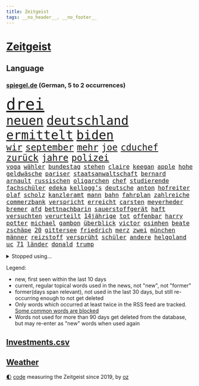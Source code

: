 ```yaml
---
title: Zeitgeist
tags: __no_header__, __no_footer__
---
```


# [Zeitgeist](https://oliz.io/zeitgeist/)

## Language

<h3><a href="https://www.spiegel.de" target="_blank">spiegel.de</a> (German, 5 to 2 occurrences)</h3>
<p style="font-family:monospace">
<span style="font-size:32pt"><a href="news_links.html#drei" class="current">drei</a></span>
<br>
<span style="font-size:25pt"><a href="news_links.html#neuen" class="current">neuen</a></span>
<span style="font-size:25pt"><a href="news_links.html#deutschland" class="current">deutschland</a></span>
<span style="font-size:25pt"><a href="news_links.html#ermittelt" class="current">ermittelt</a></span>
<span style="font-size:25pt"><a href="news_links.html#biden" class="current">biden</a></span>
<br>
<span style="font-size:18pt"><a href="news_links.html#wir" class="current">wir</a></span>
<span style="font-size:18pt"><a href="news_links.html#september" class="current">september</a></span>
<span style="font-size:18pt"><a href="news_links.html#mehr" class="current">mehr</a></span>
<span style="font-size:18pt"><a href="news_links.html#joe" class="current">joe</a></span>
<span style="font-size:18pt"><a href="news_links.html#cduchef" class="current">cduchef</a></span>
<span style="font-size:18pt"><a href="news_links.html#zurück" class="current">zurück</a></span>
<span style="font-size:18pt"><a href="news_links.html#jahre" class="current">jahre</a></span>
<span style="font-size:18pt"><a href="news_links.html#polizei" class="current">polizei</a></span>
<br>
<span style="font-size:12pt"><a href="news_links.html#yoga" class="current">yoga</a></span>
<span style="font-size:12pt"><a href="news_links.html#wähler" class="current">wähler</a></span>
<span style="font-size:12pt"><a href="news_links.html#bundestag" class="current">bundestag</a></span>
<span style="font-size:12pt"><a href="news_links.html#stehen" class="current">stehen</a></span>
<span style="font-size:12pt"><a href="news_links.html#claire" class="new">claire</a></span>
<span style="font-size:12pt"><a href="news_links.html#keegan" class="new">keegan</a></span>
<span style="font-size:12pt"><a href="news_links.html#apple" class="current">apple</a></span>
<span style="font-size:12pt"><a href="news_links.html#hohe" class="current">hohe</a></span>
<span style="font-size:12pt"><a href="news_links.html#geldwäsche" class="current">geldwäsche</a></span>
<span style="font-size:12pt"><a href="news_links.html#pariser" class="current">pariser</a></span>
<span style="font-size:12pt"><a href="news_links.html#staatsanwaltschaft" class="current">staatsanwaltschaft</a></span>
<span style="font-size:12pt"><a href="news_links.html#bernard" class="new">bernard</a></span>
<span style="font-size:12pt"><a href="news_links.html#arnault" class="new">arnault</a></span>
<span style="font-size:12pt"><a href="news_links.html#russischen" class="current">russischen</a></span>
<span style="font-size:12pt"><a href="news_links.html#oligarchen" class="current">oligarchen</a></span>
<span style="font-size:12pt"><a href="news_links.html#chef" class="current">chef</a></span>
<span style="font-size:12pt"><a href="news_links.html#studierende" class="current">studierende</a></span>
<span style="font-size:12pt"><a href="news_links.html#fachschüler" class="new">fachschüler</a></span>
<span style="font-size:12pt"><a href="news_links.html#edeka" class="current">edeka</a></span>
<span style="font-size:12pt"><a href="news_links.html#kellogg’s" class="new">kellogg’s</a></span>
<span style="font-size:12pt"><a href="news_links.html#deutsche" class="current">deutsche</a></span>
<span style="font-size:12pt"><a href="news_links.html#anton" class="current">anton</a></span>
<span style="font-size:12pt"><a href="news_links.html#hofreiter" class="current">hofreiter</a></span>
<span style="font-size:12pt"><a href="news_links.html#olaf" class="current">olaf</a></span>
<span style="font-size:12pt"><a href="news_links.html#scholz" class="current">scholz</a></span>
<span style="font-size:12pt"><a href="news_links.html#kanzleramt" class="current">kanzleramt</a></span>
<span style="font-size:12pt"><a href="news_links.html#mann" class="current">mann</a></span>
<span style="font-size:12pt"><a href="news_links.html#bahn" class="current">bahn</a></span>
<span style="font-size:12pt"><a href="news_links.html#fahrplan" class="new">fahrplan</a></span>
<span style="font-size:12pt"><a href="news_links.html#zahlreiche" class="current">zahlreiche</a></span>
<span style="font-size:12pt"><a href="news_links.html#commerzbank" class="new">commerzbank</a></span>
<span style="font-size:12pt"><a href="news_links.html#verspricht" class="current">verspricht</a></span>
<span style="font-size:12pt"><a href="news_links.html#erreicht" class="current">erreicht</a></span>
<span style="font-size:12pt"><a href="news_links.html#carsten" class="current">carsten</a></span>
<span style="font-size:12pt"><a href="news_links.html#meyerheder" class="new">meyerheder</a></span>
<span style="font-size:12pt"><a href="news_links.html#bremer" class="current">bremer</a></span>
<span style="font-size:12pt"><a href="news_links.html#afd" class="current">afd</a></span>
<span style="font-size:12pt"><a href="news_links.html#bettnachbarin" class="new">bettnachbarin</a></span>
<span style="font-size:12pt"><a href="news_links.html#sauerstoffgerät" class="new">sauerstoffgerät</a></span>
<span style="font-size:12pt"><a href="news_links.html#haft" class="current">haft</a></span>
<span style="font-size:12pt"><a href="news_links.html#versuchten" class="current">versuchten</a></span>
<span style="font-size:12pt"><a href="news_links.html#verurteilt" class="current">verurteilt</a></span>
<span style="font-size:12pt"><a href="news_links.html#14jährige" class="new">14jährige</a></span>
<span style="font-size:12pt"><a href="news_links.html#tot" class="current">tot</a></span>
<span style="font-size:12pt"><a href="news_links.html#offenbar" class="current">offenbar</a></span>
<span style="font-size:12pt"><a href="news_links.html#harry" class="current">harry</a></span>
<span style="font-size:12pt"><a href="news_links.html#potter" class="new">potter</a></span>
<span style="font-size:12pt"><a href="news_links.html#michael" class="current">michael</a></span>
<span style="font-size:12pt"><a href="news_links.html#gambon" class="new">gambon</a></span>
<span style="font-size:12pt"><a href="news_links.html#überblick" class="current">überblick</a></span>
<span style="font-size:12pt"><a href="news_links.html#victor" class="current">victor</a></span>
<span style="font-size:12pt"><a href="news_links.html#osimhen" class="new">osimhen</a></span>
<span style="font-size:12pt"><a href="news_links.html#beate" class="current">beate</a></span>
<span style="font-size:12pt"><a href="news_links.html#zschäpe" class="new">zschäpe</a></span>
<span style="font-size:12pt"><a href="news_links.html#20" class="current">20</a></span>
<span style="font-size:12pt"><a href="news_links.html#gittersee" class="new">gittersee</a></span>
<span style="font-size:12pt"><a href="news_links.html#friedrich" class="current">friedrich</a></span>
<span style="font-size:12pt"><a href="news_links.html#merz" class="current">merz</a></span>
<span style="font-size:12pt"><a href="news_links.html#zwei" class="current">zwei</a></span>
<span style="font-size:12pt"><a href="news_links.html#münchen" class="current">münchen</a></span>
<span style="font-size:12pt"><a href="news_links.html#männer" class="current">männer</a></span>
<span style="font-size:12pt"><a href="news_links.html#reizstoff" class="new">reizstoff</a></span>
<span style="font-size:12pt"><a href="news_links.html#versprüht" class="new">versprüht</a></span>
<span style="font-size:12pt"><a href="news_links.html#schüler" class="current">schüler</a></span>
<span style="font-size:12pt"><a href="news_links.html#andere" class="current">andere</a></span>
<span style="font-size:12pt"><a href="news_links.html#helgoland" class="current">helgoland</a></span>
<span style="font-size:12pt"><a href="news_links.html#uc" class="new">uc</a></span>
<span style="font-size:12pt"><a href="news_links.html#71" class="current">71</a></span>
<span style="font-size:12pt"><a href="news_links.html#länder" class="current">länder</a></span>
<span style="font-size:12pt"><a href="news_links.html#donald" class="current">donald</a></span>
<span style="font-size:12pt"><a href="news_links.html#trump" class="current">trump</a></span>
</p>
<details>
<summary>Stopped using...</summary>
<p class="former" style="font-size:12pt">
handeln(1072) pakistan(1072) richterin(1072) trumps(1072) ans(1071) erholung(1071) kriminellen(1071) unabhängigkeit(1071) welle(1071) egal(1070) erklärte(1070) guter(1070) is(1070) plus(1070) briten(1069) hören(1069) schwarzen(1069) vereinigten(1069) anschlag(1068) binnen(1068) cristiano(1068) israelischen(1068) weißen(1068) bruder(1067) einstigen(1067) hinterlassen(1067) hubschrauber(1067) provinz(1067) sekunden(1067) verlust(1067) ausländische(1066) erfasst(1066) landen(1066) moderne(1066) uspräsidenten(1066) angebot(1065) ankündigung(1065) asche(1065) ausgebrochen(1065) freut(1065) hielt(1065) quartal(1065) verfügung(1065) widerspricht(1065) öfter(1065) fdpchef(1064) geboren(1064) längere(1064) trainieren(1064) anwälte(1063) außerdem(1063) bisherige(1063) kontrollieren(1063) mario(1063) militärs(1063) riesige(1063) schweigen(1063) toni(1063) ökonom(1063) dokumente(1062) sichern(1062) tests(1062) texas(1062) you(1062) anthony(1061) falls(1061) leute(1061) schoss(1061) stattfinden(1061) stimme(1061) bedeutung(1060) englischen(1060) geheimnis(1060) i(1060) langfristig(1060) märchen(1060) null(1060) obama(1060) verpassen(1060) geschossen(1059) heil(1059) hubertus(1059) infektion(1059) reichte(1059) schlimmsten(1059) tötung(1059) 3000(1058) durchsuchungen(1058) usamerikaner(1058) verpasst(1058) crash(1057) expräsident(1057) freunde(1057) nürnberg(1057) bürgermeisterin(1056) schuss(1056) anhänger(1055) bundesstaat(1055) erbe(1055) gespräche(1055) studien(1055) wiederholt(1055) achten(1054) genauso(1054) tragödie(1054) wochenlang(1054) sinn(1053) wies(1053) betont(1052) dar(1051) steckte(1051) berühmte(1050) olympische(1050) staffel(1050) starker(1050) zurückgegangen(1050) einsetzen(1048) lernt(1048) wind(1048) voraussetzungen(1047) wusste(1044) hoffnungen(1043) nationalen(1043) gesichert(1042) schrecken(1041) vorgelegt(1041) amerikas(1040) analysiert(1040) insassen(1040) außerhalb(1039) kräfte(1039) stürzen(1039) fußballwm(1037) bangen(1033) fortsetzung(1033) zeigten(1033) finanzielle(1031) niedrig(1031) ursprünglich(1023) erhebliche(1020) ausgaben(1014) heizen(1013) ausgetragen(1008) last(1001) billiger(995) einfache(994) berichtete(971) lieferketten(966) gewinne(961) währung(957) vormarsch(944) autobahnen(930) medaille(926) 4000(919) politikern(898) vehement(887) enthalten(877) verlag(873) lediglich(850) seither(812) inflationsrate(810) wenigsten(809) kümmern(805) zwingen(798) norwegische(796) grundsätzlich(791) zugestimmt(781) landsleute(775) japans(765) highlights(760) parlaments(752) gerissen(749) moderner(746) liebsten(744) zorn(737) nachmittag(735) gemeinschaft(734) hawaii(731) world(730) investiert(729) entlasten(724) spiegelkorrespondent(717) 15000(710) älteste(709) bedrängnis(704) kunstwerke(702) jährlich(699) zentralen(699) energiekosten(698) fdppolitiker(696) bahnen(694) kälte(692) schülerin(675) bekannteste(664) geringer(663) nutzung(663) militärischen(659) seltene(646) überlebten(632) leitete(624) getreten(617) weltbekannt(617) systematisch(611) sankt(609) geplatzt(607) zweites(607) wettkampf(603) euch(598) pekings(594) fehlverhalten(584) 62(583) einheit(581) flughäfen(581) überzeugung(578) dortmunder(575) transparenz(573) rené(565) zugenommen(562) air(559) zurückgewiesen(559) lücken(558) barack(556) gestärkt(555) ukrainenews(554) schildern(552) vermieter(552) odessa(549) erneuerbare(547) baustelle(539) herzen(534) hahn(531) ball(528) dilemma(527) niedersächsischen(524) braunschweig(521) dmitrij(520) ausfall(518) beigelegt(518) boxen(518) arbeitslosigkeit(517) crew(513) kompensieren(513) brasilianische(503) usdollar(503) filialen(502) recherchen(500) b(499) guardiola(498) pep(498) fragwürdige(491) abgeschaltet(490) ehrt(485) empfohlen(480) erleichtert(479) besitzt(478) diejenigen(475) japanische(475) unobericht(475) belegt(469) leopardpanzer(468) ernannt(467) tiefer(464) kaffee(460) idol(458) offensichtlich(456) identifizieren(453) attestiert(449) spitzt(449) misshandelt(447) neustart(447) olympischen(446) alzheimer(443) angehörigen(443) fehlstart(443) tirol(440) wozu(440) schwächelt(430) entfernen(427) kämpferisch(422) verstanden(422) verträge(420) zurückhaltung(420) starkwatzinger(419) verbrauch(419) äußerst(413) offenlegen(404) studentin(400) ron(395) nation(394) terminal(394) weltgrößten(394) beleidigungen(393) 05(389) bach(388) desantis(388) professor(388) menschheit(387) wünsche(387) größeres(386) tarife(386) atomkraftwerk(382) verstöße(380) eingreifen(375) verurteilter(375) jüngst(374) richtete(374) zutritt(374) bussen(370) abschuss(367) atomausstieg(363) abermals(358) sechsten(358) stemmen(358) kollege(357) ausgestattet(356) praktisch(356) vegane(356) psychologin(353) abzug(352) vaters(352) emissionen(349) krawalle(349) symbole(347) eingriff(346) zusage(346) hauptdarstellerin(343) immobilienkonzern(342) erleichtern(341) pentagon(336) verzeichnen(333) übergewicht(333) ignoriert(332) jewgeni(332) absehbar(331) forschung(331) ratten(331) bnd(328) meldungen(324) gefangenen(322) 49euroticket(321) schwarzer(320) operiert(319) gegessen(317) überzeugte(315) lateinamerika(314) möglichkeit(314) zurückgekehrt(314) trümmern(313) sam(312) mitarbeitern(311) palmer(309) billigt(308) äußerung(307) mächte(305) widmen(303) as(302) amerikanerin(301) ausgemacht(297) überfahrt(293) bengvir(292) itamar(292) landesweiten(291) statistische(290) hill(289) liberale(289) gedroht(288) kommentiert(288) monatelangen(288) häufen(285) roland(285) bundesjustizminister(283) petersburg(283) gast(282) gipfeltreffen(281) hauses(281) tomaten(281) legten(279) wiederholen(279) leiten(278) machtkampf(277) vermeldet(277) text(276) auflaufen(273) forderten(270) immobilie(270) segeln(270) unterzogen(269) pakistans(267) traut(265) beheben(263) aggressiv(260) streamingdienst(260) zentimeter(260) einwanderer(258) pokal(257) umstrittenes(256) csupolitiker(255) praxis(255) krawallen(252) transparent(250) kreativer(249) satellitenbild(249) vorstand(248) männlichen(246) plätze(246) militärübung(245) dieb(244) flasche(243) symptome(243) elektrische(242) herstellers(242) lebensgefahr(242) 250000(237) gesammelt(237) lebenslauf(237) bewahren(236) 31jährige(234) geschäften(234) liebt(231) ständig(229) gaza(228) palästinensern(228) waldbrand(228) fukushima(227) rast(226) erbost(225) to(225) transfer(225) rüstungsindustrie(223) entwickler(221) theoretisch(221) erleiden(220) natomitglied(220) nicolas(219) wagnertruppe(219) boote(218) günstigen(217) nudeln(217) finnlands(215) späten(215) bemerkt(213) auszeichnungen(212) offenbaren(212) dhl(211) beilegen(210) halbieren(210) staatsfonds(207) loswerden(206) parteispitze(203) dicht(202) komponist(201) trümmerteile(201) einheimischen(200) erholt(200) berlinkreuzberg(198) nordstreampipelines(197) tui(197) usaußenministerium(197) förderprogramm(196) lächeln(195) equal(194) pay(194) wütenden(194) verbreitete(193) zogen(193) potenzial(192) glaube(191) gladbach(190) entschlossen(189) historisch(189) norditalien(189) spitzenkandidat(189) 15jährigen(188) eingeräumt(187) wänden(186) björn(185) höcke(185) wirtschaftsleistung(185) söldnerchef(184) derer(183) beschränken(182) fsb(181) gasheizungen(181) einschränken(180) staatssekretär(180) altkanzler(179) messen(178) kämpften(177) gekonnt(176) griechische(176) begünstigt(175) transformation(175) unbedenklich(175) festgelegt(174) räuber(174) sabotageakt(174) solidarisch(174) bestreiten(173) genaue(173) herausforderer(173) brennen(172) dicaprio(172) flop(172) genres(172) mutterkonzern(172) smart(171) jakarta(170) regierungspartei(170) angeordnet(169) bemängelt(169) betrunkener(169) losgehen(169) passant(169) beleg(168) mitgründer(166) obduktion(166) bundesligist(165) hakenkreuze(165) sommerspielen(165) verblüffenden(165) erkrankungen(164) imran(164) khan(164) kostenlosen(164) angerichtet(163) ärgern(162) pompeji(161) wirksam(161) italiener(157) modi(157) startete(157) reuß(156) vermarktet(156) ac(155) gründung(155) alexandra(154) halbiert(154) moore(154) tauben(154) prinzip(153) breites(152) eintreffen(151) geisel(151) mondmission(151) weicht(151) wirtschaftswachstum(151) 33jähriger(150) artefakte(150) behaupten(150) weltbevölkerung(149) drohte(148) gewusst(148) argumenten(147) sonntagabend(147) wärmepumpe(147) cumexaffäre(146) set(146) gange(145) oberbayern(145) alarmbereitschaft(144) erwartete(144) aufschwung(143) hassverbrechen(143) antrat(142) schwelt(142) be(141) lukaku(141) romelu(141) berührt(140) hektar(139) lehmann(139) flecken(138) anwerben(137) reichtum(137) cduabgeordnete(136) schwerwiegenden(136) haar(135) inter(135) lebenszeichen(135) usamerikanische(135) benennt(134) flüssigkeit(134) sportart(134) unterschreibt(134) exmitarbeiter(133) maus(132) nachbarstaaten(132) rights(131) tennisspielerin(131) kampfflugzeugen(130) klimafragen(130) arbeiter(129) fabian(128) unzureichend(128) lebensmittelhersteller(127) reynolds(127) behält(126) katrin(126) kleinkinder(126) spektakulär(126) verhaltenstherapeutin(126) nelles(125) rechtsextremismus(125) rettungsmission(125) waldbränden(125) ernannte(124) feministinnen(124) reallöhne(124) anhören(123) ausgang(123) erstatten(122) falschparker(122) heizungsgesetz(121) erzieher(120) landesverband(120) rechtskräftig(120) prognostiziert(117) f16kampfjets(116) wertverlust(116) beordert(115) besiegte(115) australierin(113) fossile(113) perlt(113) beschleunigen(112) drogenhandel(112) natürliche(112) niklas(112) triathlon(112) behandlungen(111) tauscht(111) traktor(111) plagen(110) abgelichtet(109) chaotischen(109) quadratmetern(109) arbeitsunfall(107) rocky(107) verunsichern(107) hamas(106) pessimistisch(106) acker(105) ankurbeln(105) asylbewerberheim(105) beruft(105) kroos(105) achtjährigen(104) autobahngesellschaft(104) einbestellt(104) popp(104) absetzung(103) blicke(103) brigade(103) kalender(103) kunstwerken(103) süddeutschland(103) spree(102) triumphierte(102) würdigte(102) mangelnden(101) erbitterten(100) potenzielle(100) verfügbaren(100) +(99) bergführer(99) gruner(99) hintern(99) konsterniert(99) nationalparks(98) stichwahl(98) tweets(98) agieren(97) fragenkatalog(97) greuther(97) schlepper(97) alexis(96) killers(96) kopfgeld(96) unentdeckt(96) ökonomischen(96) gleichstellung(95) kaputte(95) qualität(95) vernichtung(95) überführen(95) 32jährige(94) bejaht(94) bezos(94) halte(94) lka(94) maurice(94) neugebauer(94) polizeikontrolle(94) schlagersängerin(94) falschaussage(93) unfallort(93) absteiger(92) balkon(92) eiskalt(92) heimischer(92) hiesige(92) leichtigkeit(92) 93jährige(91) dringender(91) gefälschtes(91) primož(91) roglič(91) schlucht(91) titelgewinn(91) undenkbar(91) anschließenden(90) bella(90) finanzexperten(90) grenzfluss(90) hautkrebs(90) scheuer(90) schlittert(90) stock(90) sächsischen(90) terrorplänen(90) verhör(90) älterer(90) überzogene(90) agenda(89) deutschiraners(89) erkennt(89) geburtshaus(89) grandios(89) jet(89) kapazität(89) scan(89) stahlseil(89) sánchez(89) f16(88) glanzlicht(88) landesinneren(88) patriarch(88) rammstein(88) talente(88) durststrecke(87) faschismus(87) jungfernfahrt(87) mondlandung(87) oldenburg(87) passende(87) zuliebe(87) chiphersteller(86) erwirtschaften(86) helm(86) ungefährdet(86) vorläufigen(86) überdurchschnittlich(86) aarhus(85) undiplomatisch(85) zielbereich(85) athlet(84) basilikum(84) elektrischen(84) flüchtlingsheimen(84) kolonien(84) monatliche(84) reiner(84) rundum(84) spanierinnen(84) ukrainisches(84) adobe(83) berechnungen(83) grausige(83) völlige(83) barbiefilm(82) durchgreifen(82) häusern(82) luftqualität(82) schmiert(82) bergsteigerin(81) betrugsmaschen(81) emirate(81) freikommt(81) kameraautos(81) reichsbürgern(81) renditen(81) cruz(80) lieb(80) lüfte(80) verwundeten(80) wiederentdeckt(80) abgrenzen(79) bunten(79) fattah(79) fällig(79) leo(79) sicherheitsleute(79) unterhalb(79) verriet(79) versammlung(79) zehnkämpfer(79) arbeitslos(78) attraktiv(78) euregeln(78) forschungsministerin(78) kantine(78) lockdowns(78) seenot(78) zerstörter(78) kaltes(77) kristina(77) söldnerführer(77) tatverdächtig(77) vereinfachen(77) zerriss(77) bittere(76) einreichen(76) innensenatorin(76) krönt(76) marilyn(76) monroe(76) netzentgelte(76) spranger(76) spvgg(76) stellvertretende(76) flugzeugcrash(75) männlicher(75) nawalnys(75) preiserhöhung(75) pütz(75) routineoperation(75) schadens(75) südukraine(75) vereitelt(75) ölkonzerne(75) argentinische(74) monatelangem(74) sozialdemokrat(74) toxischen(74) auslieferung(73) ferien(73) kostenlose(73) quellen(73) teilchen(73) 76jährige(72) gemeindevertreter(72) kletterte(72) queere(72) rekordmann(72) warnungen(72) buhlt(71) eisbäder(71) kanadischem(71) meeressäuger(71) mitgliedstaaten(71) badesee(70) elton(70) havarierten(70) kreativen(70) rutte(70) sommerpasta(70) standuppaddling(70) zustellung(70) dino(69) kuriosen(69) toppmöller(69) täters(69) unglücks(69) verkraftbar(69) aufzusetzen(68) beatrix(68) erkunden(68) sogenanntes(68) trends(68) 3m(67) asylrecht(67) aurora(67) braslavsky(67) diw(67) ersparte(67) erzeugen(67) flüchtlingen(67) hits(67) nachdenklichen(67) paulairene(67) seenotrettungsboot(67) trupp(67) verstaute(67) jusovorsitzende(66) substanziellen(66) zitieren(66) abenteurer(65) achtzigern(65) flieger(65) rächt(65) schwedens(65) sommerferien(65) unescowelterbe(65) vorrücken(65) wärmebildkameras(65) xiii(65) afdpolitiker(64) bundestagswahlen(64) finalsieg(64) intimität(64) ungewohnt(64) barker(63) gratulierte(63) klartext(63) quersumme(63) umdrehungen(63) verbraucherzeitschrift(63) bewährungsstrafen(62) caravan(62) gefertigt(62) shirts(62) spiegelgespräch(62) trinkt(62) verteilung(62) wahlkreisbüro(62) ausfällt(61) effizienter(61) erledigt(61) gastherme(61) kinderbetreuung(61) schlimmer(61) vormittag(61) wagnerchefs(61) beauftragte(60) festigen(60) produzierte(60) schlaganfall(60) strafverfahren(60) stundenlohn(60) tablets(60) urwald(60) uskonsulat(60) wagneraufstand(60) afdwähler(59) beigesetzt(59) dummheit(59) koran(59) nbaprofi(59) psychologie(59) rüffel(59) streitkultur(59) umgeschlagen(59) 2023/2024(58) bauernverband(58) bitteren(58) mentalen(58) untreue(58) aufschrei(57) beerdigen(57) bevölkerungsschwund(57) düren(57) fuest(57) legacy(57) milliardeninvestitionen(57) schnitzel(57) trugen(57) willemalexander(57) ardsommerinterview(56) ausgehandelt(56) bestseller(56) bewerbern(56) durchgegriffen(56) f16kampfflugzeugen(56) fotomontage(56) hochumstrittene(56) 1972(55) geleitet(55) haien(55) weitverbreitet(55) atlanta(54) eingespielt(54) nahostkonflikt(54) triumphs(54) zelt(54) 7000(53) depression(53) flüchtlingslager(53) kriminalpolizei(53) mietpreise(53) perfide(53) stämme(53) zweitgrößten(53) akwruine(52) baseball(52) jagt(52) kiosk(52) krankenhauses(52) schnäppchen(52) stromausfall(52) testament(52) todesfall(52) atomruine(51) aufzuschieben(51) islamistische(51) kühlwasser(51) lando(51) leichtathletikwm(51) meisterin(51) norris(51) politikerinnen(51) seenotrettungsschiff(51) sprinter(51) wehtut(51) arbeitgebernahe(50) diabetes(50) gelbe(50) gina(50) kreuzband(50) kühlwasserverklappung(50) lückenkemper(50) nachbarländer(50) objekten(50) pflegebedürftigen(50) wattenmeer(50) wichtigstes(50) binz(49) fischstäbchen(49) geburten(49) geschieht(49) regnet(49) reichsbürgergruppe(49) subway(49) verkraften(49) wacht(49) östlich(49) androidhandys(48) fukushimakühlwasser(48) gesellschaftliches(48) immobilienmarkt(48) militärisch(48) verkürzt(48) belästigungen(47) gebrannt(47) kraftfahrtbundesamt(47) palästinensische(47) schüttete(47) wasserqualität(47) behandeln(46) elterngeldes(46) inspirieren(46) julia(46) offerte(46) riecht(46) übergangsweise(46) bertram(45) gegeneinander(45) gleichnamigen(45) kleintransporter(45) nachtruhe(45) showdown(45) sicherheitsmaßnahmen(45) vorwahlen(45) disziplinen(44) enttäuschung(44) freiwilliger(44) froh(44) millionenstadt(44) wmgold(44) 73jähriger(43) behrens(43) erhört(43) schachzug(43) auskunftei(42) demonstrant(42) koffer(42) lebensträume(42) prallt(42) schufa(42) verwirklichen(42) wagte(42) angabe(41) bemerkenswert(41) deindustrialisierung(41) einbürgerung(41) erbt(41) isrückkehrerin(41) profitabel(41) schneise(41) angefeindet(40) bard(40) michal(40) natürlichen(40) wdr(40) ökonomisch(40) geheimer(39) postings(39) purra(39) riikka(39) tennisturnier(39) geplatztem(38) typische(38) überlaufen(38) familienpolitik(37) friedliche(37) hadid(37) kanzlerpartei(37) kulisse(37) notoperation(37) sadiq(37) sorten(37) sortiert(37) ulez(37) umweltzone(37) 51jährige(36) bereitstellen(36) bergsteigen(36) betreuung(36) ikonischer(36) jüdischsein(36) namensgeber(36) privilegien(36) milliardengewinn(35) schmutziger(35) trainers(35) abgeschnitten(34) chipfabriken(34) dauerregen(34) jetski(34) küsste(34) papuaneuguinea(34) schmerzhaften(34) sge(34) storch(34) tagesgeld(34) wohnungskäufer(34) ernte(33) eukommissionsvize(33) frans(33) frauenrechte(33) malaika(33) maskenpflicht(33) mihambo(33) polizeibeamten(33) selbstständige(33) timmermans(33) umstrittenem(33) visionen(33) amsterdamer(32) arbeitende(32) geldes(32) geschke(32) gestellten(32) sendete(32) auswandern(31) ethik(31) eurowings(31) gaspreis(31) militärstrategie(31) saale(31) sklaven(31) torwart(31) emtitel(30) kost(30) meier(30) unterzahl(30) usfernsehen(30) camper(29) europameisterinnen(29) gestürzte(29) mangels(29) männlichkeit(29) prüfstand(29) ruinieren(29) wohnmobile(29) dnipro(28) erschweren(28) gewählten(28) putschisten(28) sozial(28) uber(28) hochprozentiges(27) kohleausstieg(27) riskanten(27) unbegründet(27) gesunden(26) haarsträubende(26) kambodschas(26) kiesewetter(26) meerwasser(26) olivenöl(26) taurusraketen(26) teilzeit(26) videobeweis(26) wolff(26) /(25) befehl(25) betrogen(25) militärjunta(25) rammsteinstar(25) 64jährige(24) gewordene(24) ness(24) nessie(24) nigers(24) rettungswagen(24) roderich(24) trudeau(24) unermüdlich(24) vielversprechende(24) bein(23) bernardo(23) bock(23) hakenkreuzfahne(23) immobilienriese(23) kultusministerium(23) lebensbedingungen(23) strafrechtlich(23) tänzerinnen(23) uscharts(23) verbrauchen(23) walser(23) überschätzt(23) aufwendigen(22) kunstschätze(22) pfadfinder(22) wetterlage(22) abfluss(21) entsprechenden(21) verglichen(21) komponiert(20) nahelegen(20) organisierten(20) rekruten(20) saisonsieg(20) verkehrsunfall(20) bedenklich(19) doppelten(19) effekte(19) titelfavorit(19) demografie(18) erdtrabanten(18) fälschung(18) inhaber(18) strafbar(18) bray(17) europawahlkandidaten(17) fußgänger(17) kriegsführung(17) lebensläufe(17) lebensläufen(17) leser(17) maui(17) plakat(17) spiegelleserinnen(17) geheimdienstchef(16) magnus(16) right(16) sprinterin(16) tierärzte(16) timanowskaja(16) berufswahl(15) bürokratieabbau(15) freddie(15) mercury(15) mitfahrer(15) sekte(15) vergebener(15) wesen(15) buschbrände(14) campus(14) gefallenen(14) karrierecoach(14) kneipen(14) lenkte(14) verzicht(14) wgzimmer(14) wohnviertel(14) fürths(13) lokalisieren(13) reihenfolge(13) saarländischen(13) säugling(13) vollzeit(13) erfassen(12) hinsichtlich(12) ikonisches(12) privatjet(12) vollzeitjobs(12) dreijährige(11) ermahnt(11) förster(11) gamer(11) graz(11) itexperten(11) kräften(11) navigieren(11) prestigeerfolg(11) vorgetäuscht(11) vorschrift(11)
</p>
</details>
<p>Legend:
<ul>
<li><span class="new">new</span>, first seen within the last 10 days</li>
<li><span class="current">current</span>, regular topical words used in the news, not "new", not "former"</li>
<li><span class="former">former(days span relevant)</span>, not used in the last 30 days, but still re-occurring enough to not get deleted</li>
<li>Only words which occurred at least twice in the RSS feed are tracked. <a href="language/filters.py">Some common words are blocked</a></li>
<li>Words not used for more than 90 days get deleted from the database, but may re-enter as "new" words when used again</li>
</ul>
</p>

## [Investments](investments.html)[.csv](investments.csv)

## [Weather](weather.html)

<footer>
<a href="javascript:toggleTheme()" class="nav">🌓</a>
<a href="https://github.com/ooz/zeitgeist">code</a> measuring the Zeitgeist since 2019, by <a href="https://oliz.io">oz</a>
</footer>
